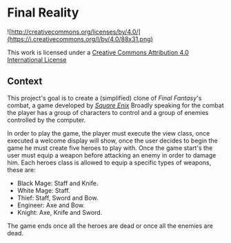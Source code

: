 Final Reality
=============

![http://creativecommons.org/licenses/by/4.0/](https://i.creativecommons.org/l/by/4.0/88x31.png)

This work is licensed under a 
[Creative Commons Attribution 4.0 International License](http://creativecommons.org/licenses/by/4.0/)

Context
-------

This project's goal is to create a (simplified) clone of _Final Fantasy_'s combat, a game developed
by [_Square Enix_](https://www.square-enix.com)
Broadly speaking for the combat the player has a group of characters to control and a group of 
enemies controlled by the computer.

In order to play the game, the player must execute the view class, once executed a welcome display will show,
once the user decides to begin the game he must create five heroes to play with. Once the game start's 
the user must equip a weapon before attacking an enemy in order to damage him. Each heroes class is allowed to equip
a specific types of weapons, these are:

* Black Mage: Staff and Knife.
* White Mage: Staff.
* Thief: Staff, Sword and Bow.
* Engineer: Axe and Bow.
* Knight: Axe, Knife and Sword.

The game ends once all the heroes are dead or once all the enemies are dead.

